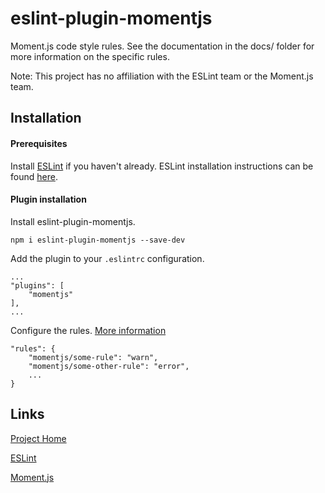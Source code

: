 # eslint-plugin-momentjs

Moment.js code style rules. See the documentation in the docs/ folder for more information on the specific rules.

Note: This project has no affiliation with the ESLint team or the Moment.js team.

## Installation

#### Prerequisites

Install [ESLint](http://eslint.org/) if you haven't already. ESLint installation instructions can be found [here](https://eslint.org/docs/user-guide/getting-started).

#### Plugin installation

Install eslint-plugin-momentjs.

    npm i eslint-plugin-momentjs --save-dev

Add the plugin to your `.eslintrc` configuration.

    ...
    "plugins": [
        "momentjs"
    ],
    ...
    
Configure the rules. [More information](https://eslint.org/docs/user-guide/configuring#configuring-rules)

    "rules": {
        "momentjs/some-rule": "warn",
        "momentjs/some-other-rule": "error",
        ...
    }

## Links

[Project Home](https://github.com/schnaser/eslint-plugin-momentjs)

[ESLint](http://eslint.org/)

[Moment.js](https://momentjs.com/)

